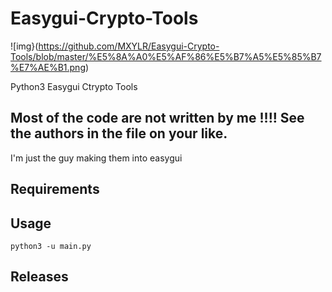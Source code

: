 # Easygui-Crypto-Tools

![img}(https://github.com/MXYLR/Easygui-Crypto-Tools/blob/master/%E5%8A%A0%E5%AF%86%E5%B7%A5%E5%85%B7%E7%AE%B1.png)

Python3 Easygui Ctrypto Tools

## Most of the code are not written by me !!!! See the authors in the file on your like.

I'm just the guy making them into easygui

## Requirements

## Usage

`python3 -u main.py`

## Releases
